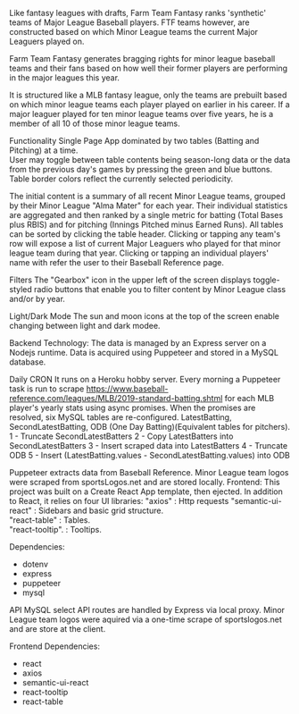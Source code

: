 Like fantasy leagues with drafts, Farm Team Fantasy ranks 'synthetic' teams of Major League Baseball players. FTF teams however, are constructed based on which Minor League teams the current Major Leaguers played on.

Farm Team Fantasy generates bragging rights for minor league baseball teams and their fans based on
how well their former players are performing in the major leagues this year.

It is structured like a MLB fantasy league, only the teams are prebuilt based on which minor league teams
each player played on earlier in his career.  If a major leaguer played for ten minor league teams over five years, he is a member of all 10 of those minor league teams.

Functionality
Single Page App dominated by two tables (Batting and Pitching) at a time.  
User may toggle between table contents being season-long data or the data from the previous day's games by pressing the green and blue buttons. Table border colors reflect the currently selected periodicity.

The initial content is a summary of all recent Minor League teams, grouped by their Minor League "Alma Mater" for each year.
Their individual statistics are aggregated and then ranked by a single metric for batting (Total Bases plus RBIS) and for pitching
(Innings Pitched minus Earned Runs).
All tables can be sorted by clicking the table header.
Clicking or tapping any team's row will expose a list of current Major Leaguers who played for that minor league team during that year.
Clicking or tapping an individual players' name with refer the user to their Baseball Reference page.

Filters
The "Gearbox" icon in the upper left of the screen displays toggle-styled radio buttons that enable you to filter content by Minor League class and/or by year.

Light/Dark Mode
The sun and moon icons at the top of the screen enable changing between light and dark modee.

Backend Technology:
The data is managed by an Express server on a Nodejs runtime.  Data is acquired using Puppeteer and stored in a MySQL database.  

Daily CRON
It runs on a Heroku hobby server.  Every morning a Puppeteer task is run to scrape https://www.baseball-reference.com/leagues/MLB/2019-standard-batting.shtml for each MLB player's yearly stats using async promises.  When the promises are resolved, six MySQL
tables are re-configured. LatestBatting, SecondLatestBatting, ODB (One Day Batting)(Equivalent tables for pitchers). 
1 - Truncate SecondLatestBatters 
2 - Copy LatestBatters into SecondLatestBatters
3 - Insert scraped data into LatestBatters
4 - Truncate ODB
5 - Insert (LatestBatting.values - SecondLatestBatting.values) into ODB

Puppeteer extracts data from Baseball Reference.  Minor League team logos were scraped from sportsLogos.net and are stored locally. 
Frontend: This project was built on a Create React App template, then ejected.  In addition to React, it relies on four UI libraries:
"axios" 				  : Http requests
"semantic-ui-react" : Sidebars and basic grid structure.  
"react-table"       : Tables.  
"react-tooltip".    : Tooltips.

Dependencies:
- dotenv
- express
- puppeteer
- mysql

API
MySQL select API routes are handled by Express via local proxy. Minor League team logos were aquired via a one-time scrape of sportslogos.net and are store at the client.

Frontend Dependencies:
- react
- axios
- semantic-ui-react
- react-tooltip
- react-table

























